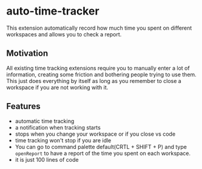 # auto-time-tracker

This extension automatically record how much time you spent on different workspaces and allows you to check a report.

## Motivation

All existing time tracking extensions require you to manually enter a lot of information, creating some friction and bothering people trying to use them. This just does everything by itself as long as you remember to close a workspace if you are not working with it.

## Features

- automatic time tracking
- a notification when tracking starts
- stops when you change your workspace or if you close vs code
- time tracking won't stop if you are idle
- You can go to command palette default(CRTL + SHIFT + P) and type `openReport` to have a report of the time you spent on each workspace.
- it is just 100 lines of code